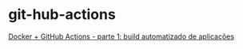 # git-hub-actions

<a href="https://renatogroffe.medium.com/docker-github-actions-parte-1-build-automatizado-de-aplica%C3%A7%C3%B5es-7346f04c7f4e">Docker + GitHub Actions - parte 1: build automatizado de aplicações</a>
